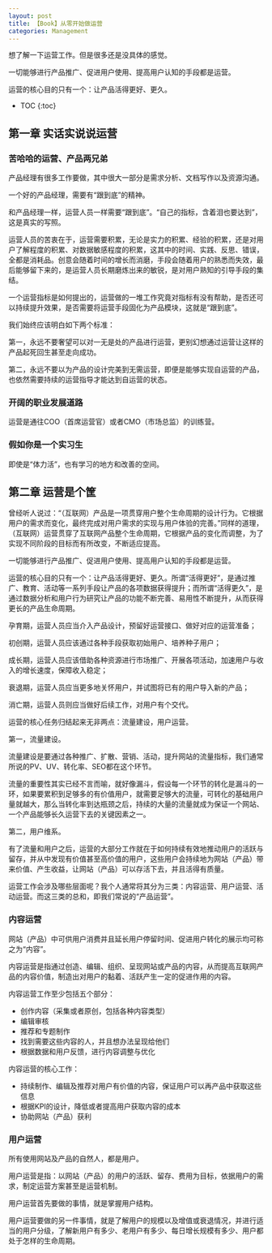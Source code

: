 ```yaml
---
layout: post
title: 【Book】从零开始做运营
categories: Management
---
```


想了解一下运营工作。但是很多还是没具体的感觉。

一切能够进行产品推广、促进用户使用、提高用户认知的手段都是运营。

运营的核心目的只有一个：让产品活得更好、更久。

* TOC
{:toc}

## 第一章 实话实说说运营

### 苦哈哈的运营、产品两兄弟

产品经理有很多工作要做，其中很大一部分是需求分析、文档写作以及资源沟通。

一个好的产品经理，需要有“跟到底”的精神。

和产品经理一样，运营人员一样需要“跟到底”。“自己的指标，含着泪也要达到”，这是真实的写照。

运营人员的苦衷在于，运营需要积累，无论是实力的积累、经验的积累，还是对用户了解程度的积累、对数据敏感程度的积累，这其中的时间、实践、反思、错误，全都是消耗品。创意会随着时间的增长而消磨，手段会随着用户的熟悉而失效，最后能够留下来的，是运营人员长期磨炼出来的敏锐，是对用户熟知的引导手段的集结。

一个运营指标是如何提出的，运营做的一堆工作究竟对指标有没有帮助，是否还可以持续提升效果，是否需要将运营手段固化为产品模块，这就是“跟到底”。

我们始终应该明白如下两个标准：

第一，永远不要奢望可以对一无是处的产品进行运营，更别幻想通过运营让这样的产品起死回生甚至走向成功。

第二，永远不要以为产品的设计完美到无需运营，即便是能够实现自运营的产品，也依然需要持续的运营指导才能达到自运营的状态。

### 开阔的职业发展道路

运营是通往COO（首席运营官）或者CMO（市场总监）的训练营。

### 假如你是一个实习生

即使是“体力活”，也有学习的地方和改善的空间。

## 第二章 运营是个筐

曾经听人说过：“（互联网）产品是一项贯穿用户整个生命周期的设计行为。它根据用户的需求而变化，最终完成对用户需求的实现与用户体验的完善。”同样的道理，（互联网）运营贯穿了互联网产品整个生命周期，它根据产品的变化而调整，为了实现不同阶段的目标而有所改变，不断适应提高。

一切能够进行产品推广、促进用户使用、提高用户认知的手段都是运营。

运营的核心目的只有一个：让产品活得更好、更久。所谓“活得更好”，是通过推广、教育、活动等一系列手段让产品的各项数据获得提升；而所谓“活得更久”，是通过数据分析和用户行为研究让产品的功能不断完善、易用性不断提升，从而获得更长的产品生命周期。

孕育期，运营人员应当介入产品设计，预留好运营接口、做好对应的运营准备；

初创期，运营人员应该通过各种手段获取初始用户、培养种子用户；

成长期，运营人员应该借助各种资源进行市场推广、开展各项活动，加速用户与收入的增长速度，保障收入稳定；

衰退期，运营人员应当更多地关怀用户，并试图将已有的用户导入新的产品；

消亡期，运营人员则应当做好后续工作，对用户有个交代。

运营的核心任务归结起来无非两点：流量建设，用户运营。

第一，流量建设。

流量建设是要通过各种推广、扩散、营销、活动，提升网站的流量指标，我们通常所说的PV、UV、转化率、SEO都在这个环节。

流量的重要性其实已经不言而喻，就好像漏斗，假设每一个环节的转化是漏斗的一环，如果要累积到足够多的有价值用户，就需要足够大的流量，可转化的基础用户量就越大，那么当转化率到达瓶颈之后，持续的大量的流量就成为保证一个网站、一个产品能够长久运营下去的关键因素之一。

第二，用户维系。

有了流量和用户之后，运营的大部分工作就在于如何持续有效地推动用户的活跃与留存，并从中发现有价值甚至高价值的用户，这些用户会持续地为网站（产品）带来价值、产生收益，让网站（产品）可以存活下去，并且活得有质量。

运营工作会涉及哪些层面呢？我个人通常将其分为三类：内容运营、用户运营、活动运营。而这三类的总和，即我们常说的“产品运营”。

### 内容运营

网站（产品）中可供用户消费并且延长用户停留时间、促进用户转化的展示均可称之为“内容”。

内容运营是指通过创造、编辑、组织、呈现网站或产品的内容，从而提高互联网产品的内容价值，制造出对用户的黏着、活跃产生一定的促进作用的内容。

内容运营工作至少包括五个部分：

- 创作内容（采集或者原创，包括各种内容类型）
- 编辑审核
- 推荐和专题制作
- 找到需要这些内容的人，并且想办法呈现给他们
- 根据数据和用户反馈，进行内容调整与优化

内容运营的核心工作：

- 持续制作、编辑及推荐对用户有价值的内容，保证用户可以再产品中获取这些信息
- 根据KPI的设计，降低或者提高用户获取内容的成本
- 协助网站（产品）获利

### 用户运营

所有使用网站及产品的自然人，都是用户。

用户运营是指：以网站（产品）的用户的活跃、留存、费用为目标，依据用户的需求，制定运营方案甚至是运营机制。

用户运营首先要做的事情，就是掌握用户结构。

用户运营要做的另一件事情，就是了解用户的规模以及增值或衰退情况，并进行适当的用户分级，了解新用户有多少、老用户有多少、每日增长规模有多少、用户都处于怎样的生命周期。